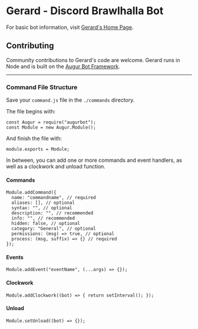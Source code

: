 # Gerard - Discord Brawlhalla Bot

For basic bot information, visit [Gerard's Home Page](https://gerard.vorpallongspear.com).

## Contributing

Community contributions to Gerard's code are welcome. Gerard runs in Node and is built on the [Augur Bot Framework](https://www.npmjs.com/package/augurbot).

---

### Command File Structure

Save your `command.js` file in the `./commands` directory.

The file begins with:
```
const Augur = require("augurbot");
const Module = new Augur.Module();
```
And finish the file with:
```
module.exports = Module;
```

In between, you can add one or more commands and event handlers, as well as a clockwork and unload function.

#### Commands
```
Module.addCommand({
  name: "commandname", // required
  aliases: [], // optional
  syntax: "", // optional
  description: "", // recommended
  info: "", // recommended
  hidden: false, // optional
  category: "General", // optional
  permissions: (msg) => true, // optional
  process: (msg, suffix) => {} // required
});
```

#### Events
```
Module.addEvent("eventName", (...args) => {});
```

#### Clockwork
```
Module.addClockwork((bot) => { return setInterval(); });
```

#### Unload
```
Module.setUnload((bot) => {});
```

